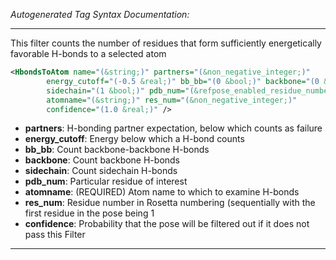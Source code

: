 <!-- THIS IS AN AUTOGENERATED FILE: Don't edit it directly, instead change the schema definition in the code itself. -->

_Autogenerated Tag Syntax Documentation:_

---
This filter counts the number of residues that form sufficiently energetically favorable H-bonds to a selected atom

```xml
<HbondsToAtom name="(&string;)" partners="(&non_negative_integer;)"
        energy_cutoff="(-0.5 &real;)" bb_bb="(0 &bool;)" backbone="(0 &bool;)"
        sidechain="(1 &bool;)" pdb_num="(&refpose_enabled_residue_number;)"
        atomname="(&string;)" res_num="(&non_negative_integer;)"
        confidence="(1.0 &real;)" />
```

-   **partners**: H-bonding partner expectation, below which counts as failure
-   **energy_cutoff**: Energy below which a H-bond counts
-   **bb_bb**: Count backbone-backbone H-bonds
-   **backbone**: Count backbone H-bonds
-   **sidechain**: Count sidechain H-bonds
-   **pdb_num**: Particular residue of interest
-   **atomname**: (REQUIRED) Atom name to which to examine H-bonds
-   **res_num**: Residue number in Rosetta numbering (sequentially with the first residue in the pose being 1
-   **confidence**: Probability that the pose will be filtered out if it does not pass this Filter

---
